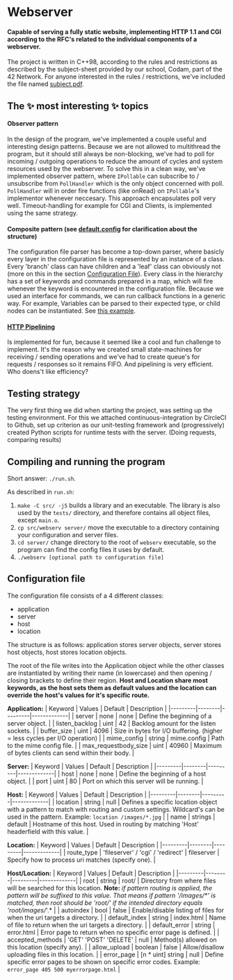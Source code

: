 # Webserver

#### Capable of serving a fully static website, implementing HTTP 1.1 and CGI according to the RFC's related to the individual components of a webserver.

The project is written in C++98, according to the rules and restrictions as described by the subject-sheet provided by our school, Codam, part of the 42 Network. For anyone interested in the rules / restrictions, we've included the file named [subject.pdf](/subject.pdf).

## The ✨ most interesting ✨ topics
#### Observer pattern
In the design of the program, we've implemented a couple useful and interesting design patterns. Because we are not allowed to multithread the program, but it should still always be non-blocking, we've had to poll for incoming / outgoing operations to reduce the amount of cycles and system resources used by the webserver. To solve this in a clean way, we've implemented observer pattern, where ```IPollable``` can subscribe to / unsubscribe from ```PollHandler``` which is the only object concerned with poll. ```PollHandler``` will in order fire functions (like onRead) on ```IPollable```'s implementor whenever neccesary. This approach encapsulates poll very well. Timeout-handling for example for CGI and Clients, is implemented using the same strategy.

#### Composite pattern (see [default.config](/server/config/default.config) for clarification about the structure)
The configuration file parser has become a top-down parser, where basicly every layer in the configuration file is represented by an instance of a class. Every 'branch' class can have children and a 'leaf' class can obviously not (more on this in the section [Configuration File](#configuration-file)). Every class in the hierarchy has a set of keywords and commands prepared in a map, which will fire whenever the keyword is encountered in the configuration file. Because we used an interface for commands, we can run callback functions in a generic way. For example, Variables can be parsed to their expected type, or child nodes can be instantiated. See [this example](/src/srcs/config/HostConfigParser.cpp).

#### [HTTP Pipelining](https://en.wikipedia.org/wiki/HTTP_pipelining)
Is implemented for fun, because it seemed like a cool and fun challenge to implement. It's the reason why we created small state-machines for receiving / sending operations and we've had to create queue's for requests / responses so it remains FIFO. And pipelining is very efficient. Who doens't like efficiency?

## Testing strategy
The very first thing we did when starting the project, was setting up the testing environment. For this we attached continuous-integration by CircleCI to Github, set up criterion as our unit-testing framework and (progressively) created Python scripts for runtime tests with the server. (Doing requests, comparing results)

## Compiling and running the program
Short answer: ```./run.sh```.

As described in ```run.sh```:
1. ```make -C src/ -j5``` builds a library and an executable. The library is also used by the ```tests/``` directory, and therefore contains all object files, except ```main.o```.
2. ```cp src/webserv server/``` move the executable to a directory containing your configuration and server files.
3. ```cd server/``` change directory to the root of ```webserv``` executable, so the program can find the config files it uses by default.
4. ```./webserv [optional path to configuration file]```

## Configuration file
The configuration file consists of a 4 different classes:
* application
* server
* host
* location

The structure is as follows: application stores server objects, server stores host objects, host stores location objects.

The root of the file writes into the Application object while the other classes are instantiated by writing their name (in lowercase)
and then opening / closing brackets to define their region.
**Host and Location share most keywords, as the host sets them as default values and the location can override the host's values for it's specific route.**

**Application:**
| Keyword | Values | Default | Description |
|---------|--------|---------|-------------|
| server		| none | none | Define the beginning of a server object. |
| listen_backlog	| uint | 42 | Backlog amount for the listen sockets. |
| buffer_size		| uint | 4096 | Size in bytes for I/O buffering. (higher = less cycles per I/O operation) |
| mime_config		| string | mime.config | Path to the mime config file. |
| max_requestbody_size	| uint | 40960 | Maximum of bytes clients can send within their body. |

**Server:**
| Keyword | Values | Default | Description |
|---------|--------|---------|-------------|
| host			| none | none | Define the beginning of a host object. |
| port			| uint | 80   | Port on which this server will be running. |

**Host:**
| Keyword | Values | Default | Description |
|---------|--------|---------|-------------|
| location		| string | null   | Defines a specific location object with a pattern to match with routing and custom settings. Wildcard's can be used in the pattern. Example: ```location /images/*.jpg``` |
| name			| strings | default | Hostname of this host. Used in routing by matching 'Host' headerfield with this value. |

**Location:**
| Keyword | Values | Default | Description |
|---------|--------|---------|-------------|
| route_type | 'fileserver' / 'cgi' / 'redirect' | fileserver | Specify how to process uri matches (specify one). |

**Host/Location:**
| Keyword | Values | Default | Description |
|---------|--------|---------|-------------|
| root			| string | root/   | Directory from where files will be searched for this location. **Note:** *if pattern routing is applied, the pattern will be suffixed to this value. That means if pattern '/images/\*' is matched, then root should be 'root/' if the intended directory equals 'root/images/*'.*  |
| autoindex		| bool | false | Enable/disable listing of files for when the uri targets a directory. |
| default_index		| string | index.html   | Name of file to return when the uri targets a directory. |
| default_error		| string | error.html   | Error page to return when no specific error page is defined. |
| accepted_methods	| 'GET' 'POST' 'DELETE' | null   | Method(s) allowed on this location (specify any). |
| allow_upload		| boolean | false   | Allow/disallow uploading files in this location. |
| error_page		| [n * uint] string | null | Define specific error pages to be shown on specific error codes. Example: ```error_page 405 500 myerrorpage.html``` |

